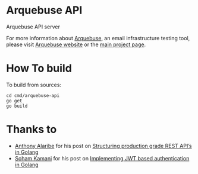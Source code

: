 # Arquebuse API

Arquebuse API server

For more information about [Arquebuse](https://arquebuse.io), an email infrastructure testing tool, please visit [Arquebuse website](https://arquebuse.io) or the [main project page](https://github.com/arquebuse/arquebuse).

# How To build

To build from sources:

    cd cmd/arquebuse-api
    go get
    go build

# Thanks to

* [Anthony Alaribe](https://github.com/tonyalaribe) for his post on [Structuring production grade REST API’s in Golang](https://itnext.io/structuring-a-production-grade-rest-api-in-golang-c0229b3feedc)
* [Soham Kamani](https://www.sohamkamani.com) for his post on [Implementing JWT based authentication in Golang](https://www.sohamkamani.com/blog/golang/2019-01-01-jwt-authentication/)